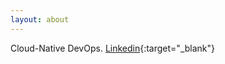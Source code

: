 ```yaml
---
layout: about
---
```


Cloud-Native DevOps. [Linkedin](https://www.linkedin.com/in/dridi-walid){:target="_blank"}